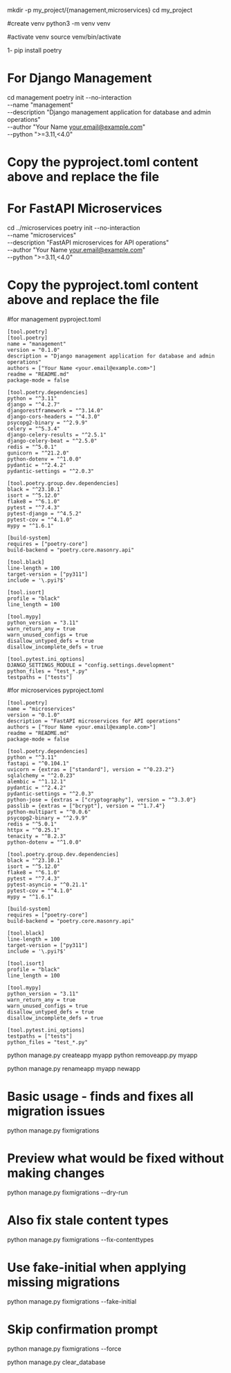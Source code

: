 mkdir -p my_project/{management,microservices}
cd my_project

#create venv
python3 -m venv venv

#activate venv
source venv/bin/activate

1- pip install poetry


# For Django Management
cd management
poetry init --no-interaction \
  --name "management" \
  --description "Django management application for database and admin operations" \
  --author "Your Name <your.email@example.com>" \
  --python ">=3.11,<4.0"
  
# Copy the pyproject.toml content above and replace the file

# For FastAPI Microservices
cd ../microservices
poetry init --no-interaction \
  --name "microservices" \
  --description "FastAPI microservices for API operations" \
  --author "Your Name <your.email@example.com>" \
  --python ">=3.11,<4.0"
  
# Copy the pyproject.toml content above and replace the file

#for management pyproject.toml

```
[tool.poetry]
[tool.poetry]
name = "management"
version = "0.1.0"
description = "Django management application for database and admin operations"
authors = ["Your Name <your.email@example.com>"]
readme = "README.md"
package-mode = false

[tool.poetry.dependencies]
python = "^3.11"
django = "^4.2.7"
djangorestframework = "^3.14.0"
django-cors-headers = "^4.3.0"
psycopg2-binary = "^2.9.9"
celery = "^5.3.4"
django-celery-results = "^2.5.1"
django-celery-beat = "^2.5.0"
redis = "^5.0.1"
gunicorn = "^21.2.0"
python-dotenv = "^1.0.0"
pydantic = "^2.4.2"
pydantic-settings = "^2.0.3"

[tool.poetry.group.dev.dependencies]
black = "^23.10.1"
isort = "^5.12.0"
flake8 = "^6.1.0"
pytest = "^7.4.3"
pytest-django = "^4.5.2"
pytest-cov = "^4.1.0"
mypy = "^1.6.1"

[build-system]
requires = ["poetry-core"]
build-backend = "poetry.core.masonry.api"

[tool.black]
line-length = 100
target-version = ["py311"]
include = '\.pyi?$'

[tool.isort]
profile = "black"
line_length = 100

[tool.mypy]
python_version = "3.11"
warn_return_any = true
warn_unused_configs = true
disallow_untyped_defs = true
disallow_incomplete_defs = true

[tool.pytest.ini_options]
DJANGO_SETTINGS_MODULE = "config.settings.development"
python_files = "test_*.py"
testpaths = ["tests"]
```

#for microservices pyproject.toml

```
[tool.poetry]
name = "microservices"
version = "0.1.0"
description = "FastAPI microservices for API operations"
authors = ["Your Name <your.email@example.com>"]
readme = "README.md"
package-mode = false

[tool.poetry.dependencies]
python = "^3.11"
fastapi = "^0.104.1"
uvicorn = {extras = ["standard"], version = "^0.23.2"}
sqlalchemy = "^2.0.23"
alembic = "^1.12.1"
pydantic = "^2.4.2"
pydantic-settings = "^2.0.3"
python-jose = {extras = ["cryptography"], version = "^3.3.0"}
passlib = {extras = ["bcrypt"], version = "^1.7.4"}
python-multipart = "^0.0.6"
psycopg2-binary = "^2.9.9"
redis = "^5.0.1"
httpx = "^0.25.1"
tenacity = "^8.2.3"
python-dotenv = "^1.0.0"

[tool.poetry.group.dev.dependencies]
black = "^23.10.1"
isort = "^5.12.0"
flake8 = "^6.1.0"
pytest = "^7.4.3"
pytest-asyncio = "^0.21.1"
pytest-cov = "^4.1.0"
mypy = "^1.6.1"

[build-system]
requires = ["poetry-core"]
build-backend = "poetry.core.masonry.api"

[tool.black]
line-length = 100
target-version = ["py311"]
include = '\.pyi?$'

[tool.isort]
profile = "black"
line_length = 100

[tool.mypy]
python_version = "3.11"
warn_return_any = true
warn_unused_configs = true
disallow_untyped_defs = true
disallow_incomplete_defs = true

[tool.pytest.ini_options]
testpaths = ["tests"]
python_files = "test_*.py"
```


python manage.py createapp myapp
python removeapp.py myapp

python manage.py renameapp myapp newapp
# Basic usage - finds and fixes all migration issues
python manage.py fixmigrations

# Preview what would be fixed without making changes
python manage.py fixmigrations --dry-run

# Also fix stale content types
python manage.py fixmigrations --fix-contenttypes

# Use fake-initial when applying missing migrations
python manage.py fixmigrations --fake-initial

# Skip confirmation prompt
python manage.py fixmigrations --force

python manage.py clear_database
